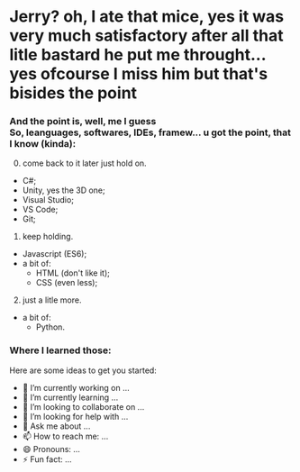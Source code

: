 # Jerry? oh, I ate that mice, yes it was very much satisfactory after all that litle bastard he put me throught...<br> yes ofcourse I miss him but that's bisides the point

### And the point is, well, me I guess<br> So, leanguages, softwares, IDEs, framew... u got the point, that I know (kinda):

0. come back to it later just hold on.
  - C#;
  - Unity, yes the 3D one;
  - Visual Studio;
  - VS Code;
  - Git;
1. keep holding.
  - Javascript (ES6);
  - a bit of:
    - HTML (don't like it);
    - CSS (even less);
2. just a litle more.
  - a bit of:
    - Python.

### Where I learned those:

Here are some ideas to get you started:

- 🔭 I’m currently working on ...
- 🌱 I’m currently learning ...
- 👯 I’m looking to collaborate on ...
- 🤔 I’m looking for help with ...
- 💬 Ask me about ...
- 📫 How to reach me: ...
- 😄 Pronouns: ...
- ⚡ Fun fact: ...
